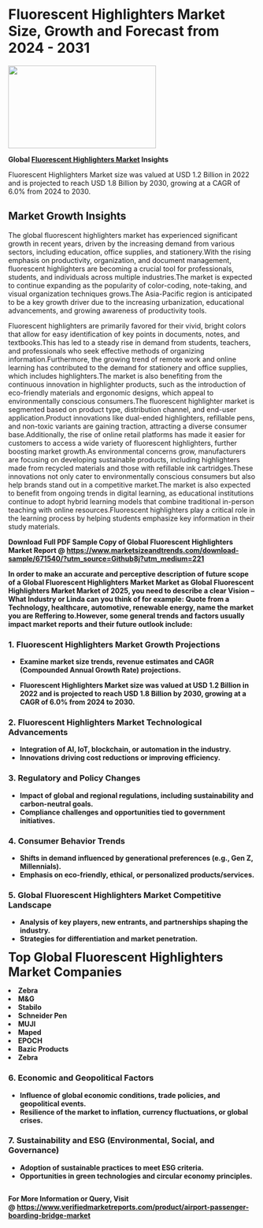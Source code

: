 <H1>Fluorescent Highlighters Market Size, Growth and Forecast from 2024 - 2031</H1><img class="aligncenter size-medium wp-image-584254" src="https://thirdeyenews.in/wp-content/uploads/2024/09/Global-Market-Research-300x168.jpeg" alt="" width="300" height="168" /><p><strong>Global&nbsp;<a href="https://www.marketsizeandtrends.com/download-sample/671540/?utm_source=Github8j?utm_medium=221">Fluorescent Highlighters Market</a> Insights</strong></p><p>Fluorescent Highlighters Market size was valued at USD 1.2 Billion in 2022 and is projected to reach USD 1.8 Billion by 2030, growing at a CAGR of 6.0% from 2024 to 2030.</p><p><h2>Market Growth Insights</h2> <p>The global fluorescent highlighters market has experienced significant growth in recent years, driven by the increasing demand from various sectors, including education, office supplies, and stationery.With the rising emphasis on productivity, organization, and document management, fluorescent highlighters are becoming a crucial tool for professionals, students, and individuals across multiple industries.The market is expected to continue expanding as the popularity of color-coding, note-taking, and visual organization techniques grows.The Asia-Pacific region is anticipated to be a key growth driver due to the increasing urbanization, educational advancements, and growing awareness of productivity tools.</p> <p>Fluorescent highlighters are primarily favored for their vivid, bright colors that allow for easy identification of key points in documents, notes, and textbooks.This has led to a steady rise in demand from students, teachers, and professionals who seek effective methods of organizing information.Furthermore, the growing trend of remote work and online learning has contributed to the demand for stationery and office supplies, which includes highlighters.The market is also benefiting from the continuous innovation in highlighter products, such as the introduction of eco-friendly materials and ergonomic designs, which appeal to environmentally conscious consumers.The fluorescent highlighter market is segmented based on product type, distribution channel, and end-user application.Product innovations like dual-ended highlighters, refillable pens, and non-toxic variants are gaining traction, attracting a diverse consumer base.Additionally, the rise of online retail platforms has made it easier for customers to access a wide variety of fluorescent highlighters, further boosting market growth.As environmental concerns grow, manufacturers are focusing on developing sustainable products, including highlighters made from recycled materials and those with refillable ink cartridges.These innovations not only cater to environmentally conscious consumers but also help brands stand out in a competitive market.The market is also expected to benefit from ongoing trends in digital learning, as educational institutions continue to adopt hybrid learning models that combine traditional in-person teaching with online resources.Fluorescent highlighters play a critical role in the learning process by helping students emphasize key information in their study materials.<strong></p><p><span class=""><strong>Download Full PDF Sample Copy of Global Fluorescent Highlighters Market Report</strong> @ <a href="https://www.marketsizeandtrends.com/download-sample/671540/?utm_source=Github8j?utm_medium=221" target="_blank">https://www.marketsizeandtrends.com/download-sample/671540/?utm_source=Github8j?utm_medium=221</a></span></p><p>In order to make an accurate and perceptive description of future scope of a Global&nbsp;Fluorescent Highlighters Market Market as Global&nbsp;Fluorescent Highlighters Market Market of 2025, you need to describe a clear Vision &ndash; What Industry or Linda can you think of for example: Quote from a Technology, healthcare, automotive, renewable energy, name the market you are Reffering to.However, some general trends and factors usually impact market reports and their future outlook include:</p><h3>1.&nbsp;<strong>Fluorescent Highlighters Market Growth Projections</strong></h3><ul><li>Examine market size trends, revenue estimates and CAGR (Compounded Annual Growth Rate) projections.</li><li><p>Fluorescent Highlighters Market size was valued at USD 1.2 Billion in 2022 and is projected to reach USD 1.8 Billion by 2030, growing at a CAGR of 6.0% from 2024 to 2030.</p></li></ul><h3>2.&nbsp;<strong>Fluorescent Highlighters Market Technological Advancements</strong></h3><ul><li>Integration of AI, IoT, blockchain, or automation in the industry.</li><li>Innovations driving cost reductions or improving efficiency.</li></ul><h3>3.&nbsp;<strong>Regulatory and Policy Changes</strong></h3><ul><li>Impact of global and regional regulations, including sustainability and carbon-neutral goals.</li><li>Compliance challenges and opportunities tied to government initiatives.</li></ul><h3>4.&nbsp;<strong>Consumer Behavior Trends</strong></h3><ul><li>Shifts in demand influenced by generational preferences (e.g., Gen Z, Millennials).</li><li>Emphasis on eco-friendly, ethical, or personalized products/services.</li></ul><h3>5.&nbsp;<strong>Global Fluorescent Highlighters Market Competitive Landscape</strong></h3><ul><li>Analysis of key players, new entrants, and partnerships shaping the industry.</li><li>Strategies for differentiation and market penetration.</li></ul><p data-pm-slice="1 1 []"><span style="color: inherit; font-family: inherit; font-size: 25px;">Top Global Fluorescent Highlighters Market Companies</span></p><div class="" data-test-id=""><p><li>Zebra</li><li> M&G</li><li> Stabilo</li><li> Schneider Pen</li><li> MUJI</li><li> Maped</li><li> EPOCH</li><li> Bazic Products</li><li> Zebra</li></p></div><h3>6.&nbsp;<strong>Economic and Geopolitical Factors</strong></h3><ul><li>Influence of global economic conditions, trade policies, and geopolitical events.</li><li>Resilience of the market to inflation, currency fluctuations, or global crises.</li></ul><h3>7.&nbsp;<strong>Sustainability and ESG (Environmental, Social, and Governance)</strong></h3><ul><li>Adoption of sustainable practices to meet ESG criteria.</li><li>Opportunities in green technologies and circular economy principles.</li></ul><h2><strong style="font-size: 14px;">For More Information or Query, Visit @&nbsp;</strong><a style="background-color: #ffffff; font-size: 14px;" href="https://www.marketsizeandtrends.com/report/fluorescent-highlighters-market/" target="_blank">https://www.verifiedmarketreports.com/product/airport-passenger-boarding-bridge-market</a></h2>